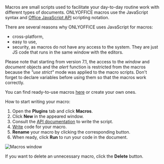 Macros are small scripts used to facilitate your day-to-day routine work with different types of documents. ONLYOFFICE macros use the JavaScript syntax and [Office JavaScript API](/officeapi/basic) scripting notation.

There are several reasons why ONLYOFFICE uses JavaScript for macros:

* cross-platform,
* easy to use,
* security, as macros do not have any access to the system. They are just JS code that runs in the same window with the editors.

Please note that starting from version 7.1, the access to the *window* and *document* objects and the *alert* function is restricted from the macros because the *"use strict"* mode was applied to the macro scripts. Don't forget to declare variables before using them so that the macros work correctly.

You can find ready-to-use macros [here](/plugin/macrosamples/) or create your own ones.

How to start writing your macro:

1. Open the **Plugins** tab and click **Macros**.
2. Click **New** in the appeared window.
3. Consult the [API documentation](/officeapi/basic) to write the script.
4. [Write](/plugin/writingmacros) code for your macro.
5. **Rename** your macro by clicking the corresponding button.
6. When ready, click **Run** to run your code in the document.

![Macros window](/plugins/macro_window.png)

If you want to delete an unnecessary macro, click the **Delete** button.
